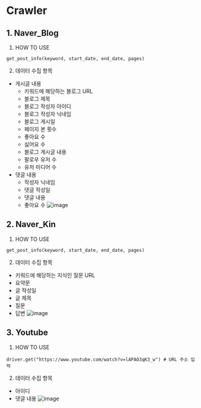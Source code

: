 # Crawler

## 1. Naver_Blog

1. HOW TO USE
```
get_post_info(keyword, start_date, end_date, pages)
```

2. 데이터 수집 항목 

* 게시글 내용
  * 키워드에 해당하는 블로그 URL
  * 블로그 제목
  * 블로그 작성자 아이디
  * 블로그 작성자 닉네임
  * 블로그 게시일
  * 페이지 본 횟수
  * 좋아요 수
  * 싫어요 수
  * 블로그 게시글 내용
  * 팔로우 유저 수 
  * 유저 미디어 수 
* 댓글 내용
  * 작성자 닉네임
  * 댓글 작성일
  * 댓글 내용
  * 좋아요 수 
![image](https://user-images.githubusercontent.com/77731783/153235736-a2a1c053-5187-4985-9ad9-ef2ff4e6cda4.png)


## 2. Naver_Kin

1. HOW TO USE

```
get_post_info(keyword, start_date, end_date, pages)
```

2. 데이터 수집 항목

* 키워드에 해당하는 지식인 질문 URL 
* 요약문
* 글 작성일
* 글 제목
* 질문
* 답변 
![image](https://user-images.githubusercontent.com/77731783/153235931-2af0de31-a910-4800-92ab-0fc91f0a1494.png)


## 3. Youtube

1. HOW TO USE
```
driver.get("https://www.youtube.com/watch?v=lAPAO3qK3_w") # URL 주소 입력 
```

2. 데이터 수집 항목 

* 아이디
* 댓글 내용
![image](https://user-images.githubusercontent.com/77731783/153235845-01e2f4d1-c6df-4cd7-b763-cee68a515c47.png)
